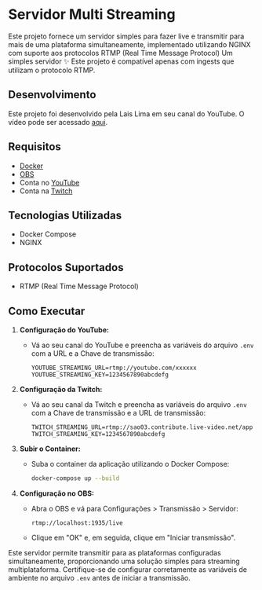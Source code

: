 # Servidor Multi Streaming

Este projeto fornece um servidor simples para fazer live e transmitir para mais de uma plataforma simultaneamente, implementado utilizando NGINX com suporte aos protocolos RTMP (Real Time Message Protocol)
Um simples servidor  ✨ Este projeto é compatível apenas com ingests que utilizam o protocolo RTMP.

## Desenvolvimento

Este projeto foi desenvolvido pela Lais Lima em seu canal do YouTube. O vídeo pode ser acessado [aqui](https://youtu.be/1FJYPwEKx_I?si=WJ4ar1LCD5lKgRGw).

## Requisitos

- [Docker](https://www.docker.com/)
- [OBS](https://obsproject.com/pt-br/download)
- Conta no [YouTube](https://www.youtube.com/)
- Conta na [Twitch](https://www.twitch.tv/)

## Tecnologias Utilizadas

- Docker Compose
- NGINX

## Protocolos Suportados

- RTMP (Real Time Message Protocol)

## Como Executar

1. **Configuração do YouTube:**
   - Vá ao seu canal do YouTube e preencha as variáveis do arquivo `.env` com a URL e a Chave de transmissão:

     ```dotenv
     YOUTUBE_STREAMING_URL=rtmp://youtube.com/xxxxxx
     YOUTUBE_STREAMING_KEY=1234567890abcdefg
     ```

2. **Configuração da Twitch:**
   - Vá ao seu canal da Twitch e preencha as variáveis do arquivo `.env` com a Chave de transmissão e a URL de transmissão:

     ```dotenv
     TWITCH_STREAMING_URL=rtmp://sao03.contribute.live-video.net/app
     TWITCH_STREAMING_KEY=1234567890abcdefg
     ```

3. **Subir o Container:**
   - Suba o container da aplicação utilizando o Docker Compose:

     ```bash
     docker-compose up --build
     ```

4. **Configuração no OBS:**
   - Abra o OBS e vá para Configurações > Transmissão > Servidor:

     ```
     rtmp://localhost:1935/live
     ```

   - Clique em "OK" e, em seguida, clique em "Iniciar transmissão".

Este servidor permite transmitir para as plataformas configuradas simultaneamente, proporcionando uma solução simples para streaming multiplataforma. Certifique-se de configurar corretamente as variáveis de ambiente no arquivo `.env` antes de iniciar a transmissão.
